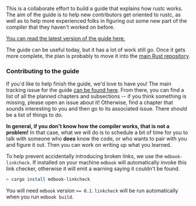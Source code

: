This is a collaborate effort to build a guide that explains how rustc
works. The aim of the guide is to help new contributors get oriented
to rustc, as well as to help more experienced folks in figuring out
some new part of the compiler that they haven't worked on before.

[You can read the latest version of the guide here.](https://rust-lang-nursery.github.io/rustc-guide/)

The guide can be useful today, but it has a lot of work still go.
Once it gets more complete, the plan is probably to move it into the
[main Rust repository](https://github.com/rust-lang/rust/).

### Contributing to the guide

If you'd like to help finish the guide, we'd love to have you! The
main tracking issue for the guide
[can be found here](https://github.com/rust-lang-nursery/rustc-guide/issues/6). From
there, you can find a list of all the planned chapters and subsections
-- if you think something is missing, please open an issue about it!
Otherwise, find a chapter that sounds interesting to you and then go
to its associated issue. There should be a list of things to do.

**In general, if you don't know how the compiler works, that is not a
problem!** In that case, what we will do is to schedule a bit of time
for you to talk with someone who **does** know the code, or who wants
to pair with you and figure it out.  Then you can work on writing up
what you learned.

To help prevent accidentally introducing broken links, we use the
`mdbook-linkcheck`. If installed on your machine `mdbook` will automatically
invoke this link checker, otherwise it will emit a warning saying it couldn't
be found.

```bash
> cargo install mdbook-linkcheck
```
You will need `mdbook` version `>= 0.1`. `linkcheck` will be run automatically
when you run `mdbook build`.
